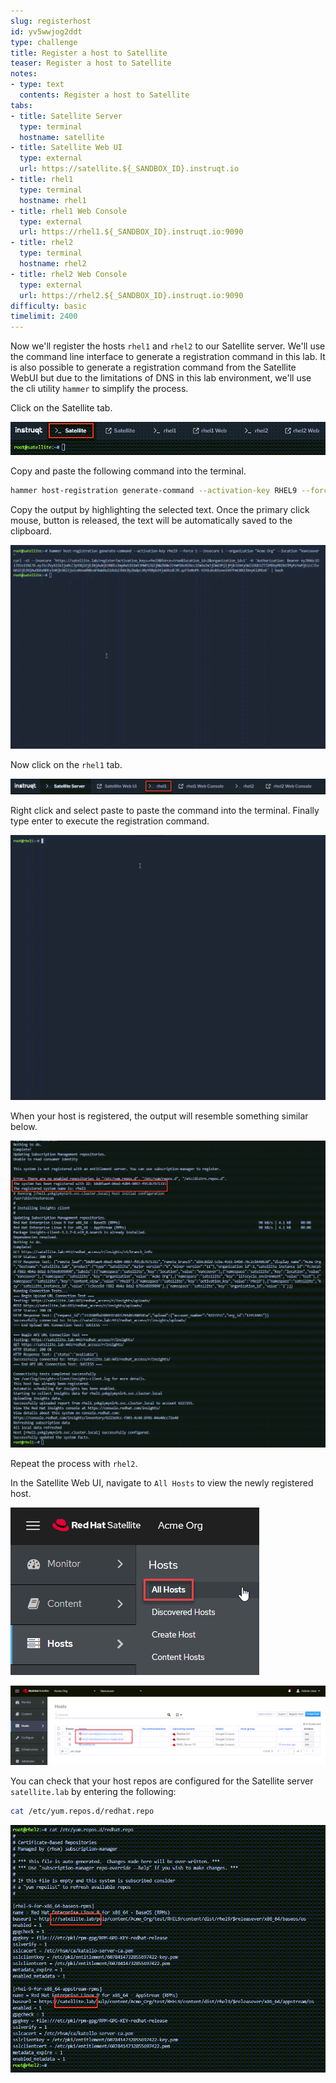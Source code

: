```yaml
---
slug: registerhost
id: yv5wwjog2ddt
type: challenge
title: Register a host to Satellite
teaser: Register a host to Satellite
notes:
- type: text
  contents: Register a host to Satellite
tabs:
- title: Satellite Server
  type: terminal
  hostname: satellite
- title: Satellite Web UI
  type: external
  url: https://satellite.${_SANDBOX_ID}.instruqt.io
- title: rhel1
  type: terminal
  hostname: rhel1
- title: rhel1 Web Console
  type: external
  url: https://rhel1.${_SANDBOX_ID}.instruqt.io:9090
- title: rhel2
  type: terminal
  hostname: rhel2
- title: rhel2 Web Console
  type: external
  url: https://rhel2.${_SANDBOX_ID}.instruqt.io:9090
difficulty: basic
timelimit: 2400
---
```

<!-- markdownlint-disable MD033 -->

Now we'll register the hosts `rhel1` and `rhel2` to our Satellite server. We'll use the command line interface to generate a registration command in this lab. It is also possible to generate a registration command from the Satellite WebUI but due to the limitations of DNS in this lab environment, we'll use the cli utility `hammer` to simplify the process.

Click on the Satellite tab.

![satellite tab](../assets/satellite-tab.png)

Copy and paste the following command into the terminal.

```bash
hammer host-registration generate-command --activation-key RHEL9 --force 1 --insecure 1 --organization "Acme Org" --location "Vancouver"
```

Copy the output by highlighting the selected text. Once the primary click mouse, button is released, the text will be automatically saved to the clipboard.

![copypaste](../assets/copypaste.gif)

Now click on the `rhel1` tab.

![rhel1 tab](../assets/rhel1.png)

Right click and select paste to paste the command into the terminal. Finally type enter to execute the registration command.

![rhel1 regging](../assets/registrationrhel1.gif)

When your host is registered, the output will resemble something similar below.

![registered](../assets/registrationofhost.png)

Repeat the process with `rhel2`.

In the Satellite Web UI, navigate to `All Hosts` to view the newly registered host.

![registeredhost](../assets/registeredhost.png)

![webuiregistered](../assets/webuiregistered.png)

You can check that your host repos are configured for the Satellite server `satellite.lab` by entering the following:

```bash
cat /etc/yum.repos.d/redhat.repo
```

![repolist](../assets/repolist.png)
